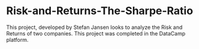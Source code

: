 # Risk-and-Returns-The-Sharpe-Ratio
This project, developed by Stefan Jansen looks to analyze the Risk and Returns of two companies. This project was completed in the DataCamp platform.
